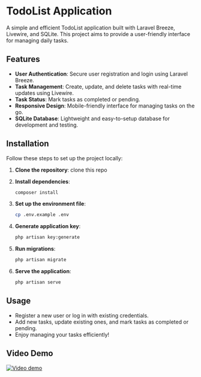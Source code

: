 # TodoList Application

A simple and efficient TodoList application built with Laravel Breeze, Livewire, and SQLite. This project aims to provide a user-friendly interface for managing daily tasks.

## Features

- **User Authentication**: Secure user registration and login using Laravel Breeze.
- **Task Management**: Create, update, and delete tasks with real-time updates using Livewire.
- **Task Status**: Mark tasks as completed or pending.
- **Responsive Design**: Mobile-friendly interface for managing tasks on the go.
- **SQLite Database**: Lightweight and easy-to-setup database for development and testing.

## Installation

Follow these steps to set up the project locally:

1. **Clone the repository**:
    clone this repo

2. **Install dependencies**:
    ```bash
    composer install
    ```

3. **Set up the environment file**:
    ```bash
    cp .env.example .env
    ```

4. **Generate application key**:
    ```bash
    php artisan key:generate
    ```

5. **Run migrations**:
    ```bash
    php artisan migrate
    ```

6. **Serve the application**:
    ```bash
    php artisan serve
    ```


## Usage

- Register a new user or log in with existing credentials.
- Add new tasks, update existing ones, and mark tasks as completed or pending.
- Enjoy managing your tasks efficiently!

## Video Demo

[![Video demo](https://jam.dev/cdn-cgi/image/width=1600,quality=100,dpr=1.25/https://cdn-jam-screenshots.jam.dev/58952312d1fa0904eb40b9520b5bb741/screenshot/69ea2774-14f2-4b90-838c-336c6912e78d.png)](https://jam.dev/c/b9540862-2135-4ac1-bbb5-0a8d2d460e01)






